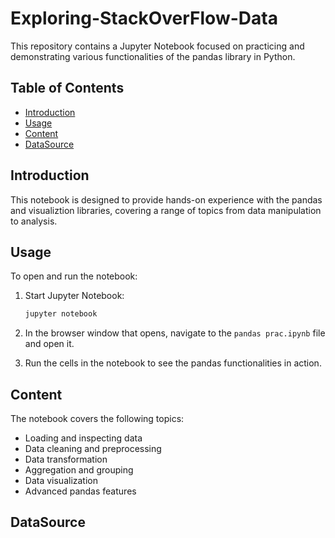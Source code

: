 # Exploring-StackOverFlow-Data

This repository contains a Jupyter Notebook focused on practicing and demonstrating various functionalities of the pandas library in Python.

## Table of Contents

- [Introduction](#introduction)
- [Usage](#usage)
- [Content](#content)
- [DataSource](#datasource)

## Introduction

This notebook is designed to provide hands-on experience with the pandas and visualiztion libraries, covering a range of topics from data manipulation to analysis.

## Usage

To open and run the notebook:

1. Start Jupyter Notebook:

    ```bash
    jupyter notebook
    ```

2. In the browser window that opens, navigate to the `pandas prac.ipynb` file and open it.

3. Run the cells in the notebook to see the pandas functionalities in action.

## Content

The notebook covers the following topics:

- Loading and inspecting data
- Data cleaning and preprocessing
- Data transformation
- Aggregation and grouping
- Data visualization
- Advanced pandas features

## DataSource




